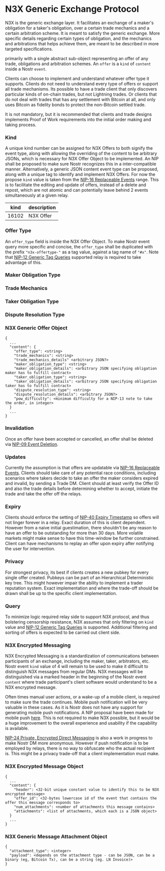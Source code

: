 # N3X Generic Exchange Protocol
N3X is the generic exchange layer. It facilitates an exchange of a maker's obligation for a taker's obligation, over a certain trade mechanics and a certain arbitration scheme. It is meant to satisfy the generic exchange. More specific details regarding certain types of obligation, and the mechanics and arbitrations that helps achieve them, are meant to be described in more targeted specifications.


primarily with a single abstract sub-object representing an offer of any trade, obligations and arbitration schemes. An `offer` is a `kind` of `content` inside a Nostr `event`.

Clients can choose to implement and understand whatever offer type it supports. Clients do not need to understand every type of offers or support all trade mechanisms. Its possible to have a trade client that only discovers particular kinds of on-chain trades, but not Lightning trades. Or clients that do not deal with trades that has any settlement with Bitcoin at all, and only uses Bitcoin as fidelity bonds to protect the non-Bitcoin settled trade.

It is not mandatory, but it is recommended that clients and trade designs implements Proof of Work requirements into the initial order making and taking process.

### Kind
A unique kind number can be assigned for N3X Offers to both signify the event type, along with allowing the overriding of the content to be arbitrary JSONs, which is necessary for N3X Offer Object to be implemented. An NIP shall be proposed to make sure Nostr recognizes this in a inter-compatible manner. Alternatively, a generic JSON content event type can be proposed, along with a unique tag to identify and implement N3X Offers. For now the propose `kind` value is taken from the [NIP-16 Replaceable Events](https://github.com/nostr-protocol/nips/blob/master/16.md) range. This is to facilitate the editing and update of offers, instead of a delete and repost, which are not atomic and can potentially leave behind 2 events simultaneously at a given relay.

| kind  | description |
| ----- | ----------- |
| 16102 | N3X Offer   |

### Offer Type
An `offer_type` field is inside the N3X Offer Object. To make Nostr event query more specific and concise, the `offer_type` shall be duplicated with the prefix `"n3x-offertype-"` as a tag value, against a tag name of `"#x"`. Note that [NIP-12 Generic Tag Queries](https://github.com/nostr-protocol/nips/blob/master/12.md) supported relay is required to take advantage of this.

### Maker Obligation Type

### Trade Mechanics

### Taker Obligation Type

### Dispute Resolution Type

### N3X Generic Offer Object
```
{
  ...
  "content": {
    "offer_type": <string>
    "trade_mechanics": <string>
    "trade_mechanics_details" <arbitrary JSON?>
    "maker_obligation_type": <string>
    "maker_obligation_details": <arbitrary JSON specifying obligation maker has to fulfill contract>
    "taker_obligation_type": <string>
    "taker_obligation_details": <arbitrary JSON specifying obligation taker has to fulfill contract>
    "dispute_resolution_type": <string>
    "dispute_resolution_details": <arbitrary JSON?>
    "pow_difficulty": <minimum difficulty for a NIP-13 note to take the order, in integer>
  }
  ...
}
```

### Invalidation
Once an offer have been accepted or cancelled, an offer shall be deleted via [NIP-09 Event Deletion](https://github.com/nostr-protocol/nips/blob/master/09.md). 

### Updates
Currently the assumption is that offers are updatable via [NIP-16 Replaceable Events](https://github.com/nostr-protocol/nips/blob/master/16.md). Clients should take care of any potential race conditions, including scenarios where takers decide to take an offer the maker considers expired and invalid, by sending a Trade DM. Client should at least verify the Offer ID and also the trade details before determining whether to accept, initiate the trade and take the offer off the relays.

### Expiry
Clients should enforce the setting of [NIP-40 Expiry Timestamp](https://github.com/nostr-protocol/nips/blob/master/40.md) so offers will not linger forever in a relay. Exact duration of this is client dependent. However from a naive initial guestimation, there shouldn't be any reason to have an offer to be outstanding for more than 30 days. More volatile markets might make sense to have this time-window be further constrained. Client can have mechanisms to replay an offer upon expiry after notifying the user for intervention.

### Privacy
For strongest privacy, its best if clients creates a new pubkey for every single offer created. Pubkeys can be part of an Hierarchical Deterministic key tree. This might however impair the ability to implement a trader reputation system. Exact implementation and where the trade-off should be drawn shall be up to the specific client implementation.

### Query
To minimize logic required relay side to support N3X protocol, and thus bolstering censorship resistance, N3X assumes that only filtering on `kind` value and [NIP-12 Generic Tag Queries](https://github.com/nostr-protocol/nips/blob/master/12.md) is supported. Additional filtering and sorting of offers is expected to be carried out client side.

### N3X Encrypted Messaging
N3X Encrypted Messaging is a standardization of communications between participants of an exchange, including the maker, taker, arbitrators, etc. Nostr event `kind` value of 4 will remain to be used to make it difficult to distinguish N3X messages from regular DMs. N3X messages will be distinguished via a marked header in the beginning of the Nostr event `content` where trade participant's client software would understand to be a N3X encrypted message.

Often times manual user actions, or a wake-up of a mobile client, is required to make sure the trade continues. Mobile push notification will be very valuable in these cases. As it is Nostr does not have any support for generating mobile push notifications. A NIP proposal have been made for mobile push [here](https://github.com/nostr-protocol/nips/issues/257). This is not required to make N3X possible, but it would be a huge improvement to the overall experience and usability if the capability is available.

[NIP-24 Private, Encrypted Direct Messaging](https://github.com/jeffthibault/nips/blob/private-messages-v2/24.md) is also a work in progress to make Nostr DM more anonymous. However if push notification is to be employed by relays, there is no way to obfuscate who the actual recipient is. This might be a privacy trade-off that a client implementation must make.

### N3X Encrypted Message Object
```
{
  ...
  "content": {
    "header": <32-bit unique constant value to identify this to be N3X encrypted message>
    "offer_id": <32-bytes lowercase id of the event that contains the offer this message corresponds to>
    "num_attachments": <number of attachments this message contains>
    "attachments": <list of attachments, which each is a JSON object>
  }
  ...
}
```

### N3X Generic Message Attachment Object
```
{
  "attachment_type": <integer>
  "payload": <depends on the attachment type - can be JSON, can be a binary (eg, Bitcoin Tx), can be a string (eg. LN Invoice)>
}
```